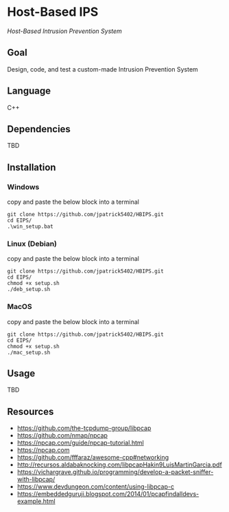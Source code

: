 # Host-Based IPS
_Host-Based Intrusion Prevention System_

## Goal
Design, code, and test a custom-made Intrusion Prevention System

## Language
C++

## Dependencies
TBD

## Installation
### Windows
copy and paste the below block into a terminal
```
git clone https://github.com/jpatrick5402/HBIPS.git
cd EIPS/
.\win_setup.bat
```
### Linux (Debian)
copy and paste the below block into a terminal
```
git clone https://github.com/jpatrick5402/HBIPS.git
cd EIPS/
chmod +x setup.sh
./deb_setup.sh
```
### MacOS
copy and paste the below block into a terminal
```
git clone https://github.com/jpatrick5402/HBIPS.git
cd EIPS/
chmod +x setup.sh
./mac_setup.sh
```
## Usage
TBD

## Resources
- https://github.com/the-tcpdump-group/libpcap
- https://github.com/nmap/npcap
- https://npcap.com/guide/npcap-tutorial.html
- https://npcap.com
- https://github.com/fffaraz/awesome-cpp#networking
- http://recursos.aldabaknocking.com/libpcapHakin9LuisMartinGarcia.pdf
- https://vichargrave.github.io/programming/develop-a-packet-sniffer-with-libpcap/
- https://www.devdungeon.com/content/using-libpcap-c
- https://embeddedguruji.blogspot.com/2014/01/pcapfindalldevs-example.html

